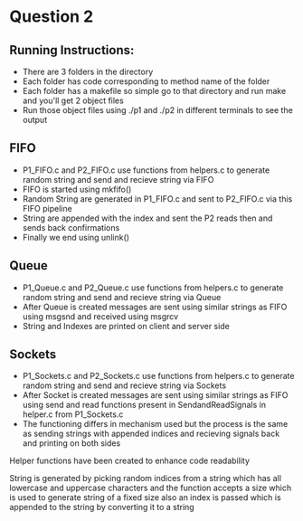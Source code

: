 # Question 2

## Running Instructions: 

- There are 3 folders in the directory
- Each folder has code corresponding to method name of the folder
- Each folder has a makefile so simple go to that directory and run make and you'll get 2 object files
- Run those object files using ./p1 and ./p2 in different terminals to see the output

## FIFO

- P1_FIFO.c and P2_FIFO.c use functions from helpers.c to generate random string and send and recieve string via FIFO
- FIFO is started using mkfifo()
- Random String are generated in P1_FIFO.c and sent to P2_FIFO.c via this FIFO pipeline
- String are appended with the index and sent the P2 reads then and sends back confirmations
- Finally we end using unlink()

## Queue

- P1_Queue.c and P2_Queue.c use functions from helpers.c to generate random string and send and recieve string via Queue
- After Queue is created messages are sent using similar strings as FIFO using msgsnd and received using msgrcv
- String and Indexes are printed on client and server side
  
## Sockets

- P1_Sockets.c and P2_Sockets.c use functions from helpers.c to generate random string and send and recieve string via Sockets
- After Socket is created messages are sent using similar strings as FIFO using send and read functions present in SendandReadSignals in helper.c from P1_Sockets.c 
- The functioning differs in mechanism used but the process is the same as sending strings with appended indices and recieving signals back and printing on both sides

Helper functions have been created to enhance code readability

String is generated by picking random indices from a string which has all lowercase and uppercase characters and the function accepts a size which is used to generate string of a fixed size also an index is passed which is appended to the string by converting it to a string